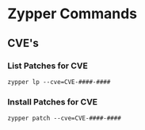 # Zypper Commands

## CVE's

### List Patches for CVE
`zypper lp --cve=CVE-####-####`

### Install Patches for CVE
`zypper patch --cve=CVE-####-####`
